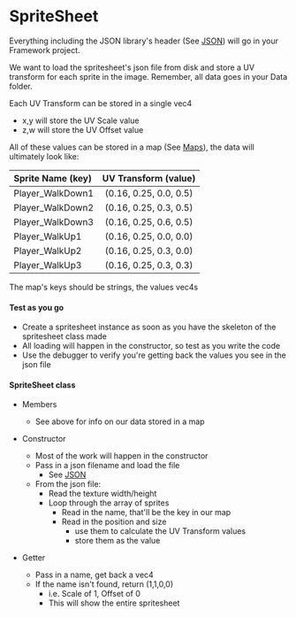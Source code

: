 
# SpriteSheet

Everything including the JSON library's header (See [JSON](../Engine/JSON.md)) will go in your Framework project.

We want to load the spritesheet's json file from disk and store a UV transform for each sprite in the image. Remember, all data goes in your Data folder.

Each UV Transform can be stored in a single vec4
- x,y will store the UV Scale value
- z,w will store the UV Offset value

All of these values can be stored in a map (See [Maps](../C++%20Fine%20Details/Maps.md)), the data will ultimately look like:

|Sprite Name (key)|UV Transform (value)|
|:----------------|:------------------:|
|Player_WalkDown1|(0.16, 0.25, 0.0, 0.5)|
|Player_WalkDown2|(0.16, 0.25, 0.3, 0.5)|
|Player_WalkDown3|(0.16, 0.25, 0.6, 0.5)|
|Player_WalkUp1|(0.16, 0.25, 0.0, 0.0)|
|Player_WalkUp2|(0.16, 0.25, 0.3, 0.0)|
|Player_WalkUp3|(0.16, 0.25, 0.3, 0.3)|

The map's keys should be strings, the values vec4s

#### Test as you go

- Create a spritesheet instance as soon as you have the skeleton of the spritesheet class made
- All loading will happen in the constructor, so test as you write the code
- Use the debugger to verify you're getting back the values you see in the json file

#### SpriteSheet class

- Members
	- See above for info on our data stored in a map

- Constructor
	- Most of the work will happen in the constructor
	- Pass in a json filename and load the file
		- See [JSON](../Engine/JSON.md)
	- From the json file:
		- Read the texture width/height
		- Loop through the array of sprites
			- Read in the name, that'll be the key in our map
			- Read in the position and size
				- use them to calculate the UV Transform values
				- store them as the value

- Getter
	- Pass in a name, get back a vec4
	- If the name isn't found, return (1,1,0,0)
		- i.e. Scale of 1, Offset of 0
		- This will show the entire spritesheet
